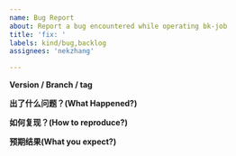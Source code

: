```yaml
---
name: Bug Report
about: Report a bug encountered while operating bk-job
title: 'fix: '
labels: kind/bug,backlog
assignees: 'nekzhang'

---
```


**Version / Branch / tag**


**出了什么问题？(What Happened?)**


**如何复现？(How to reproduce?)**


**预期结果(What you expect?)**
